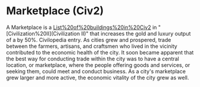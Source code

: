 # Marketplace (Civ2)

 A Marketplace is a [List%20of%20buildings%20in%20Civ2](building) in "[Civilization%20II](Civilization II)" that increases the gold and luxury output of a by 50%.
Civilopedia entry.
As cities grew and prospered, trade between the farmers, artisans, and craftsmen who lived in the vicinity contributed to the economic health of the city. It soon became apparent that the best way for conducting trade within the city was to have a central location, or marketplace, where the people offering goods and services, or seeking them, could meet and conduct business. As a city's marketplace grew larger and more active, the economic vitality of the city grew as well.